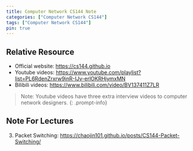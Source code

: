 ```yaml
---
title: Computer Network CS144 Note
categories: ["Computer Network CS144"]
tags: ["Computer Network CS144"]
pin: true
---
```


## Relative Resource

- Official website: <https://cs144.github.io>
- Youtube videos: <https://www.youtube.com/playlist?list=PL6RdenZrxrw9inR-IJv-erlOKRHjymxMN>
- Bilibili videos: <https://www.bilibili.com/video/BV137411Z7LR>

> Note: Youtube videos have three extra interview videos to computer network designers.
{: .prompt-info}

## Note For Lectures

3. Packet Switching: <https://chaojin101.github.io/posts/CS144-Packet-Switching/>